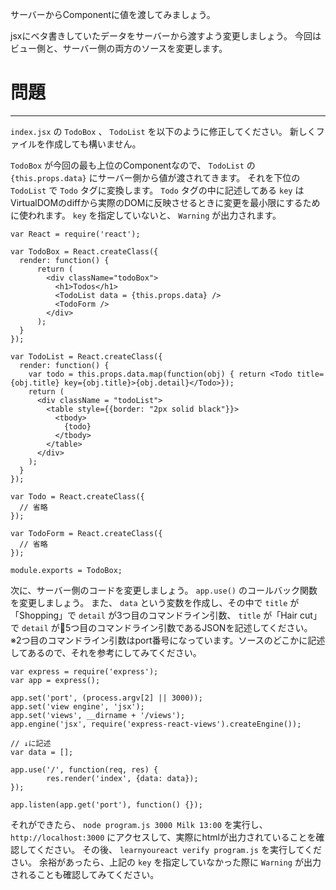 サーバーからComponentに値を渡してみましょう。

jsxにベタ書きしていたデータをサーバーから渡すよう変更しましょう。
今回はビュー側と、サーバー側の両方のソースを変更します。

# 問題
---

`index.jsx` の `TodoBox` 、 `TodoList` を以下のように修正してください。
新しくファイルを作成しても構いません。

`TodoBox` が今回の最も上位のComponentなので、 `TodoList` の `{this.props.data}` にサーバー側から値が渡されてきます。
それを下位の `TodoList` で `Todo` タグに変換します。
`Todo` タグの中に記述してある `key` はVirtualDOMのdiffから実際のDOMに反映させるときに変更を最小限にするために使われます。
`key` を指定していないと、 `Warning` が出力されます。


```
var React = require('react');

var TodoBox = React.createClass({
  render: function() {
      return (
        <div className="todoBox">
          <h1>Todos</h1>
          <TodoList data = {this.props.data} />
          <TodoForm />
        </div>
      );
  }
});

var TodoList = React.createClass({
  render: function() {
    var todo = this.props.data.map(function(obj) { return <Todo title={obj.title} key={obj.title}>{obj.detail}</Todo>});
    return (
      <div className = "todoList">
        <table style={{border: "2px solid black"}}>
          <tbody>
            {todo}    
          </tbody>
        </table>
      </div>    
    );
  }
});

var Todo = React.createClass({
  // 省略
});

var TodoForm = React.createClass({
  // 省略
});

module.exports = TodoBox;
```

次に、サーバー側のコードを変更しましょう。
`app.use()` のコールバック関数を変更しましょう。
また、 `data` という変数を作成し、その中で `title` が「Shopping」で `detail` が3つ目のコマンドライン引数、 `title` が「Hair cut」で `detail` が5つ目のコマンドライン引数であるJSONを記述してください。
※2つ目のコマンドライン引数はport番号になっています。ソースのどこかに記述してあるので、それを参考にしてみてください。


```
var express = require('express');
var app = express();

app.set('port', (process.argv[2] || 3000));
app.set('view engine', 'jsx');
app.set('views', __dirname + '/views'); 
app.engine('jsx', require('express-react-views').createEngine());

// ↓に記述
var data = [];

app.use('/', function(req, res) {
        res.render('index', {data: data});
});

app.listen(app.get('port'), function() {});

```

それができたら、 `node program.js 3000 Milk 13:00` を実行し、 `http://localhost:3000` にアクセスして、実際にhtmlが出力されていることを確認してください。
その後、 `learnyoureact verify program.js` を実行してください。
余裕があったら、上記の `key` を指定していなかった際に `Warning` が出力されることも確認してみてください。

